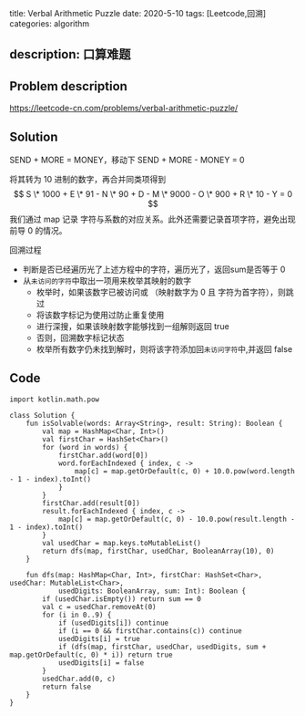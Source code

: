 title:  Verbal Arithmetic Puzzle
date: 2020-5-10
tags: [Leetcode,回溯]
categories: algorithm

description: 口算难题
---

## Problem description

https://leetcode-cn.com/problems/verbal-arithmetic-puzzle/

## Solution

SEND + MORE = MONEY，移动下 SEND + MORE - MONEY = 0

将其转为 10 进制的数字，再合并同类项得到 
$$
S \* 1000 + E \* 91 - N \* 90 + D - M \* 9000 - O \* 900 + R \* 10 - Y = 0
$$
我们通过 map 记录 字符与系数的对应关系。此外还需要记录首项字符，避免出现前导 0 的情况。

回溯过程

- 判断是否已经遍历光了上述方程中的字符，遍历光了，返回sum是否等于 0
- 从`未访问的字符`中取出一项用来枚举其映射的数字
  - 枚举时，如果该数字已被访问或 （映射数字为 0 且 字符为首字符），则跳过
  - 将该数字标记为使用过防止重复使用
  - 进行深搜，如果该映射数字能够找到一组解则返回 true
  - 否则，回溯数字标记状态
  - 枚举所有数字仍未找到解时，则将该字符添加回`未访问字符`中,并返回 false

## Code

```kotl
import kotlin.math.pow

class Solution {
    fun isSolvable(words: Array<String>, result: String): Boolean {
        val map = HashMap<Char, Int>()
        val firstChar = HashSet<Char>()
        for (word in words) {
            firstChar.add(word[0])
            word.forEachIndexed { index, c ->
                map[c] = map.getOrDefault(c, 0) + 10.0.pow(word.length - 1 - index).toInt()
            }
        }
        firstChar.add(result[0])
        result.forEachIndexed { index, c ->
            map[c] = map.getOrDefault(c, 0) - 10.0.pow(result.length - 1 - index).toInt()
        }
        val usedChar = map.keys.toMutableList()
        return dfs(map, firstChar, usedChar, BooleanArray(10), 0)
    }

    fun dfs(map: HashMap<Char, Int>, firstChar: HashSet<Char>, usedChar: MutableList<Char>,
            usedDigits: BooleanArray, sum: Int): Boolean {
        if (usedChar.isEmpty()) return sum == 0
        val c = usedChar.removeAt(0)
        for (i in 0..9) {
            if (usedDigits[i]) continue
            if (i == 0 && firstChar.contains(c)) continue
            usedDigits[i] = true
            if (dfs(map, firstChar, usedChar, usedDigits, sum + map.getOrDefault(c, 0) * i)) return true
            usedDigits[i] = false
        }
        usedChar.add(0, c)
        return false
    }
}
```
